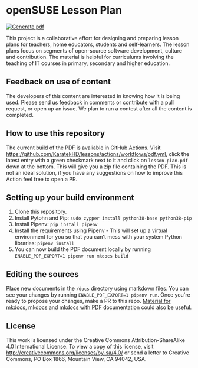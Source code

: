 # openSUSE Lesson Plan
[![Generate pdf](https://github.com/KaratekHD/lessons/actions/workflows/pdf.yml/badge.svg)](https://github.com/KaratekHD/lessons/actions/workflows/pdf.yml)

This project is a collaborative effort for designing and preparing lesson plans for teachers, home educators, students and self-learners. The lesson plans focus on segments of open-source software development, culture and contribution. The material is helpful for curriculums involving the teaching of IT courses in primary, secondary and higher education.

## Feedback on use of content
The developers of this content are interested in knowing how it is being used. Please send us feedback in comments or contribute with a pull request, or open up an issue. We plan to run a contest after all the content is completed.

## How to use this repository
The current build of the  PDF is avaliable in GitHub Actions. Visit https://github.com/KaratekHD/lessons/actions/workflows/pdf.yml, click the latest entry with a green  checkmark next to it and click on `lesson-plan.pdf` down at the bottom. This will give you a zip file containing the PDF. This is not an ideal solution, if you have any suggestions on how to improve this Action feel free to open a PR.
## Setting up your build environment
1. Clone this repository.
2. Install Pytohn and Pip: `sudo zypper install python38-base python38-pip`
3. Install Pipenv: `pip install pipenv`
4. Install the requirements using Pipenv - This will set up a virtual environment for you so that you can't mess with your system Python libraries: `pipenv install`
5. You can now build the PDF document locally by running `ENABLE_PDF_EXPORT=1 pipenv run mkdocs build`

## Editing the sources
Place new documents in the `/docs` directory using markdown files. 
You can see your changes by running `ENABLE_PDF_EXPORT=1 pipenv run`.
Once you're ready to propose your changes, make a PR to this repo. [Material for mkdocs](https://squidfunk.github.io/mkdocs-material/), [mkdocs](https://www.mkdocs.org/user-guide/writing-your-docs/) and [mkdocs with PDF](https://pypi.org/project/mkdocs-with-pdf/) documentation could also be useful.

## License

This work is licensed under the Creative Commons Attribution-ShareAlike 4.0 International License. To view a copy of this license, visit http://creativecommons.org/licenses/by-sa/4.0/ or send a letter to Creative Commons, PO Box 1866, Mountain View, CA 94042, USA.
